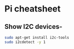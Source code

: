 # Pi cheatsheet

## Show I2C devices-

```bash
sudo apt-get install i2c-tools
sudo i2cdetect -y 1
```

